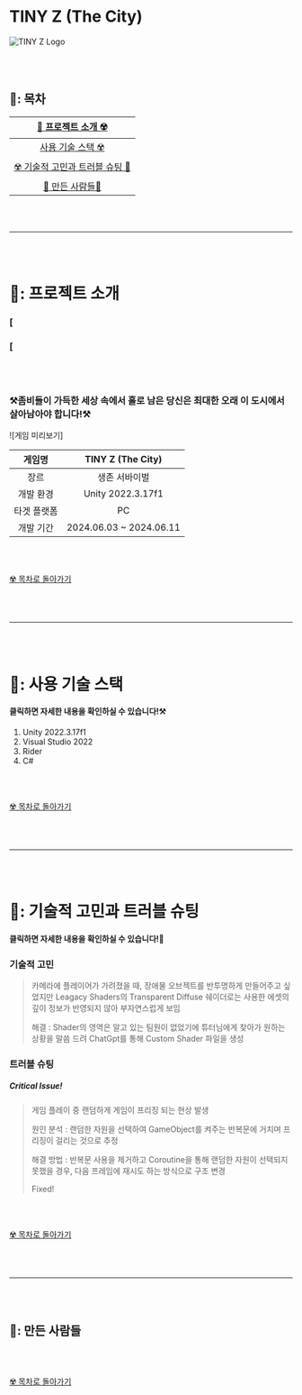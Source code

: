 # TINY Z (The City)

![TINY Z Logo](https://github.com/SnowScapes/ApocalypseSurvival/assets/167047045/37ca669a-8c6d-4e6e-9c84-616c22c12055)

<br><br>

## 🧟: 목차 
| [🏴 프로젝트 소개 ☢️](#-프로젝트-소개) |
| :---: |
| [ 사용 기술 스택 ☢️](#-사용-기술-스택) |
| [☢️ 기술적 고민과 트러블 슈팅 🍵](#-기술적-고민과-트러블-슈팅) |
| [🏴 만든 사람들🏴](#-만든-사람들) |

<br><br>

* * *

<br><br>

# 🧟: 프로젝트 소개

### [

### [

<br><br>

### ⚒️좀비들이 가득한 세상 속에서 홀로 남은 당신은 최대한 오래 이 도시에서 살아남아야 합니다!⚒️
![게임 미리보기]

| 게임명 | TINY Z (The City) |
| :---: | :---: |
| 장르 | 생존 서바이벌 |
| 개발 환경 | Unity 2022.3.17f1 |
| 타겟 플랫폼 | PC |
| 개발 기간 | 2024.06.03 ~ 2024.06.11 |

<br><br>

[☢️ 목차로 돌아가기](#-목차)

<br><br>

---

<br><br>

# 🧟: 사용 기술 스택
#### 클릭하면 자세한 내용을 확인하실 수 있습니다!⚒️

1. Unity 2022.3.17f1
2. Visual Studio 2022
3. Rider
4. C#

<br><br>

[☢️ 목차로 돌아가기](#-목차)

<br><br>

---

<br><br>

# 🧟: 기술적 고민과 트러블 슈팅
#### 클릭하면 자세한 내용을 확인하실 수 있습니다!🐰

### 기술적 고민
> 카메라에 플레이어가 가려졌을 때, 장애물 오브젝트를 반투명하게 만들어주고 싶었지만 Leagacy Shaders의 Transparent Diffuse 쉐이더로는 사용한 에셋의 깊이 정보가 반영되지 않아 부자연스럽게 보임
>
> 해결 : Shader의 영역은 알고 있는 팀원이 없었기에 튜터님에게 찾아가 원하는 상황을 말씀 드려 ChatGpt를 통해 Custom Shader 파일을 생성    
    
### 트러블 슈팅

##### Critical Issue!    

> 게임 플레이 중 랜덤하게 게임이 프리징 되는 현상 발생
>
> 원인 분석 : 랜덤한 자원을 선택하여 GameObject를 켜주는 반복문에 거치며 프리징이 걸리는 것으로 추정
>
> 해결 방법 : 반복문 사용을 제거하고 Coroutine을 통해 랜덤한 자원이 선택되지 못했을 경우, 다음 프레임에 재시도 하는 방식으로 구조 변경
>
> Fixed!

<br><br>

[☢️ 목차로 돌아가기](#-목차)

<br><br>

---

<br><br>

## 🧟: 만든 사람들


<br><br>

[☢️ 목차로 돌아가기](#-목차)

<br><br>
